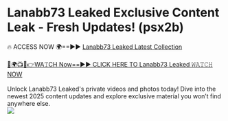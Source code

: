 # Lanabb73 Leaked Exclusive Content Leak - Fresh Updates! (psx2b)

🔥 ACCESS NOW 🌍==►► <a href="https://tinyurl.com/kvy9nzfs" rel="nofollow">Lanabb73 Leaked Latest Collection</a>
<br><br>
[🔴🌍📺📱👉WA𝚃CH Now==►► CLICK HERE TO Lanabb73 Leaked 𝚆𝙰𝚃𝙲𝙷 NOW](https://tinyurl.com/kvy9nzfs)
<br><br>
Unlock Lanabb73 Leaked's private videos and photos today! Dive into the newest 2025 content updates and explore exclusive material you won’t find anywhere else.
<br>
<a href="https://tinyurl.com/kvy9nzfs" rel="nofollow" data-target="animated-image.originalLink"><img src="https://camo.githubusercontent.com/8a4f000d20f83aca3bf7ec5f350d767afa0574a8a352519fd8cfa583a6f93a33/68747470733a2f2f692e696d6775722e636f6d2f644a486b345a712e676966" data-canonical-src="https://i.imgur.com/dJHk4Zq.gif" style="max-width: 100%; display: inline-block;" data-target="animated-image.originalImage"></a>
<br>
